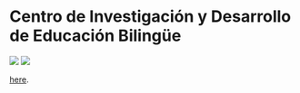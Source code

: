 # Centro de Investigación y Desarrollo de Educación Bilingüe

![](http://www.uanl.mx/sites/all/themes/UANL/img/uanl-logo.png)
![](http://cideb.uanl.mx/imagenes/logo_prepa.png)

<a href="http://htmlpreview.github.io/?https://github.com/FlorianWanders/FAonGitHub/blob/master/MWE.html" title="preview on htmlpreview.github.io" target="_blank">here</a>. 
